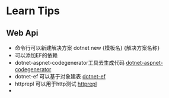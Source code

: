 ﻿# Learn Tips

## Web Api

- 命令行可以新建解决方案 dotnet new {模板名} {解决方案名称}
- 可以添加EF的依赖
- dotnet-aspnet-codegenerator工具去生成代码 [dotnet-aspnet-codegenerator](https://learn.microsoft.com/zh-cn/aspnet/core/fundamentals/tools/dotnet-aspnet-codegenerator?view=aspnetcore-7.0)
- dotnet-ef 可以基于对象建表 [dotnet-ef](https://learn.microsoft.com/zh-cn/aspnet/core/data/entity-framework-6?view=aspnetcore-6.0)
- httprepl 可以用于http测试 [httprepl](https://learn.microsoft.com/zh-cn/aspnet/core/web-api/http-repl/?view=aspnetcore-7.0&tabs=windows)
- 